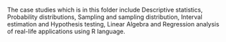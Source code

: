 The case studies which is in this folder include Descriptive statistics, Probability distributions, Sampling and sampling distribution, Interval estimation and Hypothesis testing, Linear Algebra and Regression analysis of real-life applications using R language. 

